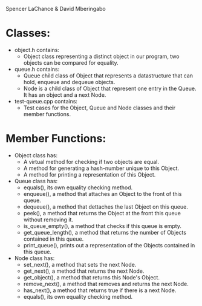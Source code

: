 Spencer LaChance & David Mberingabo

# Classes:
* object.h contains:
	* Object class representing a distinct object in our program, two objects can be compared for equality.
* queue.h contains:
	* Queue child class of Object that represents a datastructure that can hold, enqueue and dequeue objects.
	* Node is a child class of Object that represent one entry in the Queue. It has an object and a next Node.
* test-queue.cpp contains:
	* Test cases for the Object, Queue and Node classes and their member functions.

# Member Functions:
* Object class has:
	* A virtual method for checking if two objects are equal.
	* A method for generating a hash-number unique to this Object.
	* A method for printing a representation of this Object.
* Queue class has:
	* equals(), its own equality checking method.
	* enqueue(), a method that attaches an Object to the front of this queue.
	* dequeue(), a method that dettaches the last Object on this queue.
	* peek(), a method that returns the Object at the front this queue without removing it.
	* is_queue_empty(), a method that checks if this queue is empty.
	* get_queue_length(), a method that returns the number of Objects contained in this queue.
	* print_queue(), prints out a representation of the Objects contained in this queue.
* Node class has:  
	* set_next(), a method that sets the next Node.
	* get_next(), a method that returns the next Node.
	* get_object(), a method that returns this Node's Object.
	* remove_next(), a method that removes and returns the next Node.
	* has_next(), a method that returns true if there is a next Node.
	* equals(), its own equality checking method.
